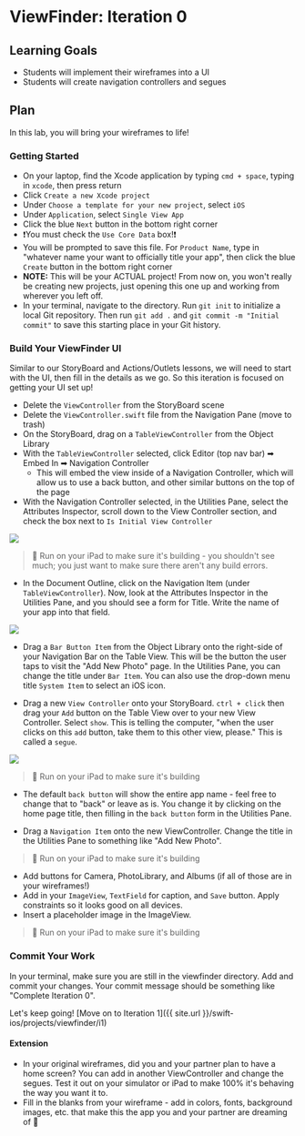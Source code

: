 # ViewFinder: Iteration 0

## Learning Goals

* Students will implement their wireframes into a UI
* Students will create navigation controllers and segues

## Plan

In this lab, you will bring your wireframes to life!

### Getting Started

* On your laptop, find the Xcode application by typing `cmd + space`, typing in `xcode`, then press return
* Click `Create a new Xcode project`
* Under `Choose a template for your new project`, select `iOS`
* Under `Application`, select `Single View App`
* Click the blue `Next` button in the bottom right corner
* ❗️You must check the `Use Core Data` box!❗️
* You will be prompted to save this file. For `Product Name`, type in "whatever name your want to officially title your app", then click the blue `Create` button in the bottom right corner
* **NOTE:** This will be your ACTUAL project! From now on, you won't really be creating new projects, just opening this one up and working from wherever you left off.
* In your terminal, navigate to the directory. Run `git init` to initialize a local Git repository. Then run `git add .` and `git commit -m "Initial commit"` to save this starting place in your Git history.

### Build Your ViewFinder UI

Similar to our StoryBoard and Actions/Outlets lessons, we will need to start with the UI, then fill in the details as we go. So this iteration is focused on getting your UI set up!

* Delete the `ViewController` from the StoryBoard scene
* Delete the `ViewController.swift` file from the Navigation Pane (move to trash)
* On the StoryBoard, drag on a `TableViewController` from the Object Library
* With the `TableViewController` selected, click Editor (top nav bar) ➡ Embed In ➡ Navigation Controller
  - This will embed the view inside of a Navigation Controller, which will allow us to use a back button, and other similar buttons on the top of the page
* With the Navigation Controller selected, in the Utilities Pane, select the Attributes Inspector, scroll down to the View Controller section, and check the box next to `Is Initial View Controller`

<img class="medium" src="{{ site.url }}/swift-ios/projects/viewfinder/assets/initial-view.png">

> 🛑 Run on your iPad to make sure it's building - you shouldn't see much; you just want to make sure there aren't any build errors.

* In the Document Outline, click on the Navigation Item (under `TableViewController`). Now, look at the Attributes Inspector in the Utilities Pane, and you should see a form for Title. Write the name of your app into that field.

<img class="medium" src="{{ site.url }}/swift-ios/projects/viewfinder/assets/title-nav-item.png">

* Drag a `Bar Button Item` from the Object Library onto the right-side of your Navigation Bar on the Table View. This will be the button the user taps to visit the "Add New Photo" page. In the Utilities Pane, you can change the title under `Bar Item`. You can also use the drop-down menu title `System Item` to select an iOS icon.

* Drag a new `View Controller` onto your StoryBoard. `ctrl + click` then drag your `Add` button on the Table View over to your new View Controller. Select `show`. This is telling the computer, "when the user clicks on this `add` button, take them to this other view, please." This is called a `segue`.

<img class="medium" src="{{ site.url }}/swift-ios/projects/viewfinder/assets/add-segue.gif">

> 🛑 Run on your iPad to make sure it's building

* The default `back button` will show the entire app name - feel free to change that to "back" or leave as is. You change it by clicking on the home page title, then filling in the `back button` form in the Utilities Pane.

* Drag a `Navigation Item` onto the new ViewController. Change the title in the Utilities Pane to something like "Add New Photo".

> 🛑 Run on your iPad to make sure it's building

* Add buttons for Camera, PhotoLibrary, and Albums (if all of those are in your wireframes!)
* Add in your `ImageView`, `TextField` for caption, and `Save` button. Apply constraints so it looks good on all devices.
* Insert a placeholder image in the ImageView.

> 🛑 Run on your iPad to make sure it's building

### Commit Your Work

In your terminal, make sure you are still in the viewfinder directory. Add and commit your changes. Your commit message should be something like "Complete Iteration 0".

Let's keep going! [Move on to Iteration 1]({{ site.url }}/swift-ios/projects/viewfinder/i1)

#### Extension

* In your original wireframes, did you and your partner plan to have a home screen? You can add in another ViewController and change the segues. Test it out on your simulator or iPad to make 100% it's behaving the way you want it to.
* Fill in the blanks from your wireframe - add in colors, fonts, background images, etc. that make this the app you and your partner are dreaming of 💫

